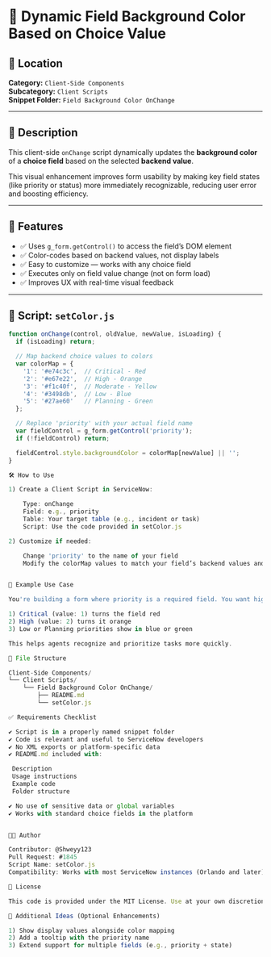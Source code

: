 # 🎨 Dynamic Field Background Color Based on Choice Value

## 📁 Location  
**Category:** `Client-Side Components`  
**Subcategory:** `Client Scripts`  
**Snippet Folder:** `Field Background Color OnChange`  

---

## 📌 Description

This client-side `onChange` script dynamically updates the **background color** of a **choice field** based on the selected **backend value**.

This visual enhancement improves form usability by making key field states (like priority or status) more immediately recognizable, reducing user error and boosting efficiency.

---

## 🚀 Features

- ✅ Uses `g_form.getControl()` to access the field’s DOM element
- ✅ Color-codes based on backend values, not display labels
- ✅ Easy to customize — works with any choice field
- ✅ Executes only on field value change (not on form load)
- ✅ Improves UX with real-time visual feedback

---

## 📄 Script: `setColor.js`

```javascript
function onChange(control, oldValue, newValue, isLoading) {
  if (isLoading) return;

  // Map backend choice values to colors
  var colorMap = {
    '1': '#e74c3c',  // Critical - Red
    '2': '#e67e22',  // High - Orange
    '3': '#f1c40f',  // Moderate - Yellow
    '4': '#3498db',  // Low - Blue
    '5': '#27ae60'   // Planning - Green
  };

  // Replace 'priority' with your actual field name
  var fieldControl = g_form.getControl('priority');
  if (!fieldControl) return;

  fieldControl.style.backgroundColor = colorMap[newValue] || '';
}

🛠️ How to Use

1) Create a Client Script in ServiceNow:

    Type: onChange
    Field: e.g., priority
    Table: Your target table (e.g., incident or task)
    Script: Use the code provided in setColor.js

2) Customize if needed:

    Change 'priority' to the name of your field
    Modify the colorMap values to match your field’s backend values and desired colors.


📸 Example Use Case

You're building a form where priority is a required field. You want high-priority issues to stand out visually:

1) Critical (value: 1) turns the field red
2) High (value: 2) turns it orange
3) Low or Planning priorities show in blue or green

This helps agents recognize and prioritize tasks more quickly.

📂 File Structure

Client-Side Components/
└── Client Scripts/
    └── Field Background Color OnChange/
        ├── README.md
        └── setColor.js

✅ Requirements Checklist

✔️ Script is in a properly named snippet folder
✔️ Code is relevant and useful to ServiceNow developers
✔️ No XML exports or platform-specific data
✔️ README.md included with:

 Description
 Usage instructions
 Example code
 Folder structure

✔️ No use of sensitive data or global variables
✔️ Works with standard choice fields in the platform


👨‍💻 Author

Contributor: @Shweyy123
Pull Request: #1845
Script Name: setColor.js
Compatibility: Works with most ServiceNow instances (Orlando and later)

📘 License

This code is provided under the MIT License. Use at your own discretion in production environments. Always test in a sub-production instance first.

🧩 Additional Ideas (Optional Enhancements)

1) Show display values alongside color mapping
2) Add a tooltip with the priority name
3) Extend support for multiple fields (e.g., priority + state)

